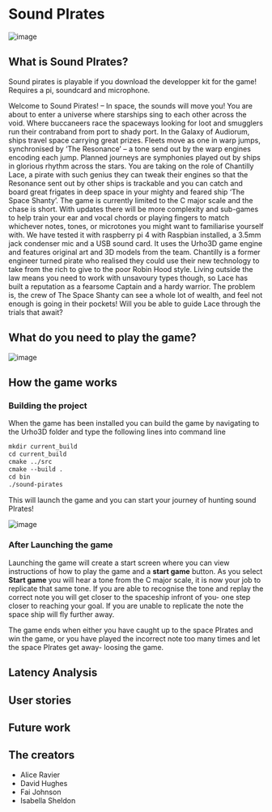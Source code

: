 # Sound PIrates

![image](https://user-images.githubusercontent.com/44497996/114782410-b0529700-9d71-11eb-9d58-da91cf2f99eb.png)


## What is Sound PIrates?

Sound pirates is playable if you download the developper kit for the game!
Requires a pi, soundcard and microphone.

Welcome to Sound Pirates! – In space, the sounds will move you!
You are about to enter a universe where starships sing to each other across the void. Where buccaneers race the spaceways looking for loot and smugglers run their contraband from port to shady port. In the Galaxy of Audiorum, ships travel space carrying great prizes. Fleets move as one in warp jumps, synchronised by ‘The Resonance’ – a tone send out by the warp engines encoding each jump. Planned journeys are symphonies played out by ships in glorious rhythm across the stars.
You are taking on the role of Chantilly Lace, a pirate with such genius they can tweak their engines so that the Resonance sent out by other ships is trackable and you can catch and board great frigates in deep space in your mighty and feared ship ‘The Space Shanty’.
The game is currently limited to the C major scale and the chase is short. With updates there will be more complexity and sub-games to help train your ear and vocal chords or playing fingers to match whichever notes, tones, or microtones you might want to familiarise yourself with. We have tested it with raspberry pi 4 with Raspbian installed, a 3.5mm jack condenser mic and a USB sound card. It uses the Urho3D game engine and features original art and 3D models from the team.
Chantilly is a former engineer turned pirate who realised they could use their new technology to take from the rich to give to the poor Robin Hood style. Living outside the law means you need to work with unsavoury types though, so Lace has built a reputation as a fearsome Captain and a hardy warrior. The problem is, the crew of The Space Shanty can see a whole lot of wealth, and feel not enough is going in their pockets! Will you be able to guide Lace through the trials that await?

## What do you need to play the game?
![image](https://user-images.githubusercontent.com/44497996/114785061-088a9880-9d74-11eb-942a-61e387437b15.png)

## How the game works

### Building the project
When the game has been installed you can build the game by navigating to the Urho3D folder and type the following lines into command line
```markdown
mkdir current_build
cd current_build
cmake ../src
cmake --build .
cd bin
./sound-pirates
```
This will launch the game and you can start your journey of hunting sound PIrates!

![image](https://raw.githubusercontent.com/OrganisedAFID/sound-pirates/main/assets/Game_Image_1.jpeg)

### After Launching the game 

Launching the game will create a start screen where you can view instructions of how to play the game and a **start game** button. 
As you select **Start game** you will hear a tone from the C major scale, it is now your job to replicate that same tone. If you are able to recognise the tone and replay the correct note you will get closer to the spaceship infront of you- one step closer to reaching your goal. 
If you are unable to replicate the note the space ship will fly further away. 

The game ends when either you have caught up to the space PIrates and win the game, or you have played the incorrect note too many times and let the space PIrates get away- loosing the game. 

## Latency Analysis

## User stories

## Future work

## The creators
- Alice Ravier
- David Hughes
- Fai Johnson
- Isabella Sheldon


